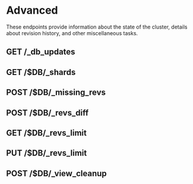 # Advanced

These endpoints provide information about the state of the cluster, details about revision history, and other miscellaneous tasks.

## GET /_db_updates

## GET /$DB/_shards

## POST /$DB/_missing_revs

## POST /$DB/_revs_diff

## GET /$DB/_revs_limit

## PUT /$DB/_revs_limit

## POST /$DB/_view_cleanup